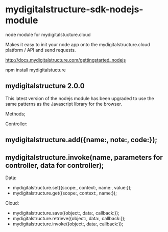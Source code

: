 mydigitalstructure-sdk-nodejs-module
====================================

node module for mydigitalstucture.cloud

Makes it easy to init your node app onto the mydigitalstructure.cloud platform / API and send requests.

http://docs.mydigitalstructure.com/gettingstarted_nodejs

npm install mydigitalstucture

mydigitalstructure 2.0.0
------------------------

This latest version of the nodejs module has been upgraded to use the same patterns as the Javascript library for the browser.

Methods;

Controller:

## mydigitalstructure.add({name:, note:, code:});
## mydigitalstructure.invoke(name, parameters for controller, data for controller);

Data:

- mydigitalstructure.set({scope:, context:, name:, value:});
- mydigitalstructure.get({scope:, context:, name:});

Cloud:

- mydigitalstructure.save({object:, data:, callback:});
- mydigitalstructure.retrieve({object:, data:, callback:});
- mydigitalstructure.invoke({object:, data:, callback:});
